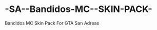 -SA--Bandidos-MC--SKIN-PACK-
============================

Bandidos MC Skin Pack For GTA San Adreas
